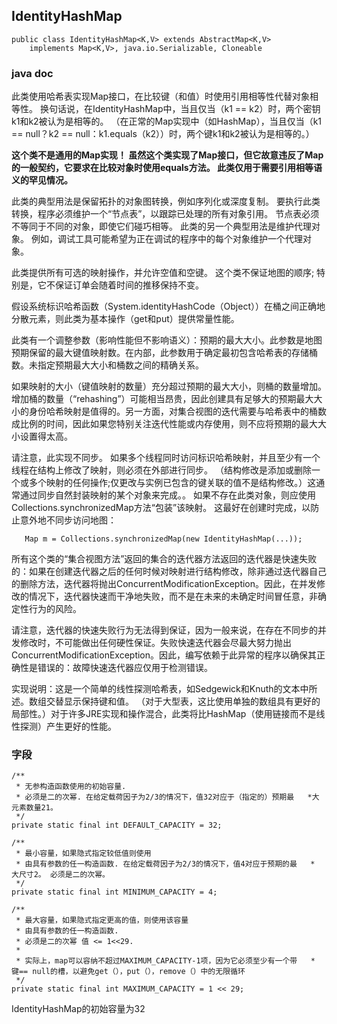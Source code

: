 ## IdentityHashMap

```
public class IdentityHashMap<K,V> extends AbstractMap<K,V>
    implements Map<K,V>, java.io.Serializable, Cloneable
```

### java doc 

此类使用哈希表实现Map接口，在比较键（和值）时使用引用相等性代替对象相等性。 换句话说，在IdentityHashMap中，当且仅当（k1 == k2）时，两个密钥k1和k2被认为是相等的。 （在正常的Map实现中（如HashMap），当且仅当（k1 == null？k2 == null：k1.equals（k2））时，两个键k1和k2被认为是相等的。）

**这个类不是通用的Map实现！ 虽然这个类实现了Map接口，但它故意违反了Map的一般契约，它要求在比较对象时使用equals方法。 此类仅用于需要引用相等语义的罕见情况。**

此类的典型用法是保留拓扑的对象图转换，例如序列化或深度复制。 要执行此类转换，程序必须维护一个“节点表”，以跟踪已处理的所有对象引用。 节点表必须不等同于不同的对象，即使它们碰巧相等。 此类的另一个典型用法是维护代理对象。 例如，调试工具可能希望为正在调试的程序中的每个对象维护一个代理对象。

此类提供所有可选的映射操作，并允许空值和空键。 这个类不保证地图的顺序; 特别是，它不保证订单会随着时间的推移保持不变。

假设系统标识哈希函数（System.identityHashCode（Object））在桶之间正确地分散元素，则此类为基本操作（get和put）提供常量性能。

此类有一个调整参数（影响性能但不影响语义）：预期的最大大小。此参数是地图预期保留的最大键值映射数。在内部，此参数用于确定最初包含哈希表的存储桶数。未指定预期最大大小和桶数之间的精确关系。

如果映射的大小（键值映射的数量）充分超过预期的最大大小，则桶的数量增加。增加桶的数量（“rehashing”）可能相当昂贵，因此创建具有足够大的预期最大大小的身份哈希映射是值得的。另一方面，对集合视图的迭代需要与哈希表中的桶数成比例的时间，因此如果您特别关注迭代性能或内存使用，则不应将预期的最大大小设置得太高。

请注意，此实现不同步。 如果多个线程同时访问标识哈希映射，并且至少有一个线程在结构上修改了映射，则必须在外部进行同步。 （结构修改是添加或删除一个或多个映射的任何操作;仅更改与实例已包含的键关联的值不是结构修改。）这通常通过同步自然封装映射的某个对象来完成。。 如果不存在此类对象，则应使用Collections.synchronizedMap方法“包装”该映射。 这最好在创建时完成，以防止意外地不同步访问地图：

```
   Map m = Collections.synchronizedMap(new IdentityHashMap(...));
```

所有这个类的“集合视图方法”返回的集合的迭代器方法返回的迭代器是快速失败的：如果在创建迭代器之后的任何时候对映射进行结构修改，除非通过迭代器自己的删除方法，迭代器将抛出ConcurrentModificationException。因此，在并发修改的情况下，迭代器快速而干净地失败，而不是在未来的未确定时间冒任意，非确定性行为的风险。

请注意，迭代器的快速失败行为无法得到保证，因为一般来说，在存在不同步的并发修改时，不可能做出任何硬性保证。失败快速迭代器会尽最大努力抛出ConcurrentModificationException。因此，编写依赖于此异常的程序以确保其正确性是错误的：故障快速迭代器应仅用于检测错误。

实现说明：这是一个简单的线性探测哈希表，如Sedgewick和Knuth的文本中所述。数组交替显示保持键和值。 （对于大型表，这比使用单独的数组具有更好的局部性。）对于许多JRE实现和操作混合，此类将比HashMap（使用链接而不是线性探测）产生更好的性能。

### 字段

```
/**
 * 无参构造函数使用的初始容量.
 * 必须是二的次幂. 在给定载荷因子为2/3的情况下，值32对应于（指定的）预期最   *大元素数量21。
 */
private static final int DEFAULT_CAPACITY = 32;

/**
 * 最小容量，如果隐式指定较低值则使用
 * 由具有参数的任一构造函数. 在给定载荷因子为2/3的情况下，值4对应于预期的最   * 大尺寸2。 必须是二的次幂。
 */
private static final int MINIMUM_CAPACITY = 4;

/**
 * 最大容量，如果隐式指定更高的值，则使用该容量
 * 由具有参数的任一构造函数.
 * 必须是二的次幂 值 <= 1<<29.
 *
 * 实际上，map可以容纳不超过MAXIMUM_CAPACITY-1项，因为它必须至少有一个带   *  键== null的槽，以避免get（），put（），remove（）中的无限循环
 */
private static final int MAXIMUM_CAPACITY = 1 << 29;

```

IdentityHashMap的初始容量为32